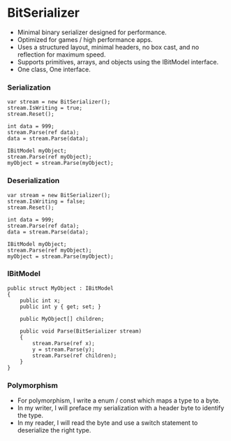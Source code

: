 # BitSerializer
- Minimal binary serializer designed for performance.
- Optimized for games / high performance apps.
- Uses a structured layout, minimal headers, no box cast, and no reflection for maximum speed.
- Supports primitives, arrays, and objects using the IBitModel interface.
- One class, One interface.


### Serialization
    var stream = new BitSerializer(); 
    stream.IsWriting = true;
    stream.Reset();
    
    int data = 999;
    stream.Parse(ref data);
    data = stream.Parse(data);
    
    IBitModel myObject;
    stream.Parse(ref myObject);
    myObject = stream.Parse(myObject);
    
  
### Deserialization
    var stream = new BitSerializer(); 
    stream.IsWriting = false;
    stream.Reset();
    
    int data = 999;
    stream.Parse(ref data);
    data = stream.Parse(data);
    
    IBitModel myObject;
    stream.Parse(ref myObject);
    myObject = stream.Parse(myObject);
    
      
### IBitModel
    public struct MyObject : IBitModel
    {
        public int x;
        public int y { get; set; }

        public MyObject[] children;

        public void Parse(BitSerializer stream)
        {
            stream.Parse(ref x);
            y = stream.Parse(y);
            stream.Parse(ref children);
        }
    }

### Polymorphism
- For polymorphism, I write a enum / const which maps a type to a byte. 
- In my writer, I will preface my serialization with a header byte to identify the type.
- In my reader, I will read the byte and use a switch statement to deserialize the right type.
